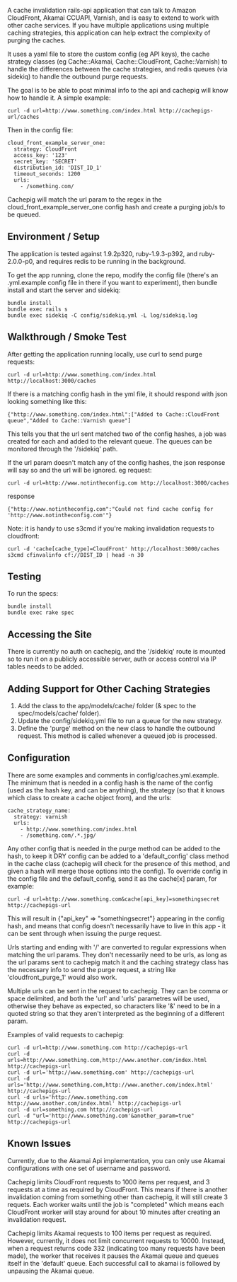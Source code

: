 A cache invalidation rails-api application that can talk to Amazon CloudFront, Akamai CCUAPI, Varnish, and is easy to extend to work with other cache services. If you have multiple applications using multiple caching strategies, this application can help extract the complexity of purging the caches.

It uses a yaml file to store the custom config (eg API keys), the cache strategy classes (eg Cache::Akamai, Cache::CloudFront, Cache::Varnish) to handle the differences between the cache strategies, and redis queues (via sidekiq) to handle the outbound purge requests.

The goal is to be able to post minimal info to the api and cachepig will know how to handle it.
A simple example:
```
curl -d url=http://www.something.com/index.html http://cachepigs-url/caches
```
Then in the config file:
```
cloud_front_example_server_one:
  strategy: CloudFront
  access_key: '123'
  secret_key: 'SECRET'
  distribution_id: 'DIST_ID_1'
  timeout_seconds: 1200
  urls:
    - /something.com/
```
Cachepig will match the url param to the regex in the cloud_front_example_server_one config hash and create a purging job/s to be queued.

Environment / Setup
----------------------------------------------

The application is tested against 1.9.2p320, ruby-1.9.3-p392, and ruby-2.0.0-p0, and requires redis to be running in the background.

To get the app running, clone the repo, modify the config file (there's an .yml.example config file in there if you want to experiment), then bundle install and start the server and sidekiq:
```
bundle install
bundle exec rails s
bundle exec sidekiq -C config/sidekiq.yml -L log/sidekiq.log
```

Walkthrough / Smoke Test
----------------------------------------------

After getting the application running locally, use curl to send purge requests:
```
curl -d url=http://www.something.com/index.html http://localhost:3000/caches
```
If there is a matching config hash in the yml file, it should respond with json looking something like this:
```
{"http://www.something.com/index.html":["Added to Cache::CloudFront queue","Added to Cache::Varnish queue"]
```
This tells you that the url sent matched two of the config hashes, a job was created for each and added to the relevant queue.
The queues can be monitored through the '/sidekiq' path.

If the url param doesn't match any of the config hashes, the json response will say so and the url will be ignored.
eg request:
```
curl -d url=http://www.notintheconfig.com http://localhost:3000/caches
```
response
```
{"http://www.notintheconfig.com":"Could not find cache config for 'http://www.notintheconfig.com'"}
```
Note: it is handy to use s3cmd if you're making invalidation requests to cloudfront:

```
curl -d 'cache[cache_type]=CloudFront' http://localhost:3000/caches
s3cmd cfinvalinfo cf://DIST_ID | head -n 30
```


Testing
----------------------------------------------

To run the specs:
```
bundle install
bundle exec rake spec
```

Accessing the Site
----------------------------------------------

There is currently no auth on cachepig, and the '/sidekiq' route is mounted so to run it on a publicly accessible server, auth or access control via IP tables needs to be added.

Adding Support for Other Caching Strategies
----------------------------------------------

1. Add the class to the app/models/cache/ folder (& spec to the spec/models/cache/ folder).
2. Update the config/sidekiq.yml file to run a queue for the new strategy.
3. Define the 'purge' method on the new class to handle the outbound request. This method is called whenever a queued job is processed.

Configuration
----------------------------------------------

There are some examples and comments in config/caches.yml.example. The minimum that is needed in a config hash is the name of the config (used as the hash key, and can be anything), the strategy (so that it knows which class to create a cache object from), and the urls:
```
cache_strategy_name:
  strategy: varnish
  urls:
    - http://www.something.com/index.html
    - /something.com/.*.jpg/
```
Any other config that is needed in the purge method can be added to the hash, to keep it DRY config can be added to a 'default_config' class method in the cache class (cachepig will check for the presence of this method, and given a hash will merge those options into the config).
To override config in the config file and the default_config, send it as the cache[x] param, for example:
```
curl -d url=http://www.something.com&cache[api_key]=somethingsecret http://cachepigs-url
```
This will result in {"api_key" => "somethingsecret"} appearing in the config hash, and means that config doesn't necessarily have to live in this app - it can be sent through when issuing the purge request.

Urls starting and ending with '/' are converted to regular expressions when matching the url params. They don't necessarily need to be urls, as long as the url params sent to cachepig match it and the caching strategy class has the necessary info to send the purge request, a string like 'cloudfront_purge_1' would also work.

Multiple urls can be sent in the request to cachepig. They can be comma or space delimited, and both the 'url' and 'urls' parametres will be used, otherwise they behave as expected, so characters like '&' need to be in a quoted string so that they aren't interpreted as the beginning of a different param.

Examples of valid requests to cachepig:
```
curl -d url=http://www.something.com http://cachepigs-url
curl -d urls=http://www.something.com,http://www.another.com/index.html http://cachepigs-url
curl -d url='http://www.something.com' http://cachepigs-url
curl -d urls='http://www.something.com,http://www.another.com/index.html' http://cachepigs-url
curl -d urls='http://www.something.com http://www.another.com/index.html' http://cachepigs-url
curl -d url=something.com http://cachepigs-url
curl -d "url='http://www.something.com'&another_param=true" http://cachepigs-url
```

Known Issues
----------------------------------------------

Currently, due to the Akamai Api implementation, you can only use Akamai configurations with one set of username and password.

Cachepig limits CloudFront requests to 1000 items per request, and 3 requests at a time as required by CloudFront. This means if there is another invalidation coming from something other than cachepig, it will still create 3 requets. Each worker waits until the job is "completed" which means each CloudFront worker will stay around for about 10 minutes after creating an invalidation request.

Cachepig limits Akamai requests to 100 items per request as required. However, currently, it does not limit concurrent requests to 10000. Instead, when a request returns code 332 (indicating too many requests have been made), the worker that receives it pauses the Akamai queue and queues itself in the 'default' queue. Each successful call to akamai is followed by unpausing the Akamai queue.

